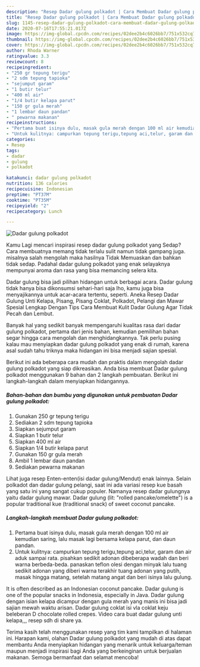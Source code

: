 ```yaml
---
description: "Resep Dadar gulung polkadot | Cara Membuat Dadar gulung polkadot Yang Bisa Manjain Lidah"
title: "Resep Dadar gulung polkadot | Cara Membuat Dadar gulung polkadot Yang Bisa Manjain Lidah"
slug: 1145-resep-dadar-gulung-polkadot-cara-membuat-dadar-gulung-polkadot-yang-bisa-manjain-lidah
date: 2020-07-16T17:55:21.017Z
image: https://img-global.cpcdn.com/recipes/02dee2b4c6026bb7/751x532cq70/dadar-gulung-polkadot-foto-resep-utama.jpg
thumbnail: https://img-global.cpcdn.com/recipes/02dee2b4c6026bb7/751x532cq70/dadar-gulung-polkadot-foto-resep-utama.jpg
cover: https://img-global.cpcdn.com/recipes/02dee2b4c6026bb7/751x532cq70/dadar-gulung-polkadot-foto-resep-utama.jpg
author: Rhoda Warner
ratingvalue: 3.3
reviewcount: 8
recipeingredient:
- "250 gr tepung terigu"
- "2 sdm tepung tapioka"
- "sejumput garam"
- "1 butir telur"
- "400 ml air"
- "1/4 butir kelapa parut"
- "150 gr gula merah"
- "1 lembar daun pandan"
- " pewarna makanan"
recipeinstructions:
- "Pertama buat isinya dulu, masak gula merah dengan 100 ml air kemudian saring, lalu masak lagi bersama kelapa parut, dan daun pandan."
- "Untuk kulitnya: campurkan tepung terigu,tepung aci,telur, garam dan air aduk sampai rata. pisahkan sedikit adonan dibeberapa wadah dan beri warna berbeda-beda. panaskan teflon olesi dengan minyak lalu tuang sedikit adonan yang diberi warna terakhir tuang adonan yang putih, masak hingga matang, setelah matang angat dan beri isinya lalu gulung."
categories:
- Resep
tags:
- dadar
- gulung
- polkadot

katakunci: dadar gulung polkadot 
nutrition: 136 calories
recipecuisine: Indonesian
preptime: "PT37M"
cooktime: "PT35M"
recipeyield: "2"
recipecategory: Lunch

---
```



![Dadar gulung polkadot](https://img-global.cpcdn.com/recipes/02dee2b4c6026bb7/751x532cq70/dadar-gulung-polkadot-foto-resep-utama.jpg)

Kamu Lagi mencari inspirasi resep dadar gulung polkadot yang Sedap? Cara membuatnya memang tidak terlalu sulit namun tidak gampang juga. misalnya salah mengolah maka hasilnya Tidak Memuaskan dan bahkan tidak sedap. Padahal dadar gulung polkadot yang enak selayaknya mempunyai aroma dan rasa yang bisa memancing selera kita.

Dadar gulung bisa jadi pilihan hidangan untuk berbagai acara. Dadar gulung tidak hanya bisa dikonsumsi sehari-hari saja lho, kamu juga bisa menyajikannya untuk acar-acara tertentu, seperti. Aneka Resep Dadar Gulung Unti Kelapa, Pisang, Pisang Coklat, Polkadot, Pelangi dan Mawar Spesial Lengkap Dengan Tips Cara Membuat Kulit Dadar Gulung Agar Tidak Pecah dan Lembut.

Banyak hal yang sedikit banyak mempengaruhi kualitas rasa dari dadar gulung polkadot, pertama dari jenis bahan, kemudian pemilihan bahan segar hingga cara mengolah dan menghidangkannya. Tak perlu pusing kalau mau menyiapkan dadar gulung polkadot yang enak di rumah, karena asal sudah tahu triknya maka hidangan ini bisa menjadi sajian spesial.


Berikut ini ada beberapa cara mudah dan praktis dalam mengolah dadar gulung polkadot yang siap dikreasikan. Anda bisa membuat Dadar gulung polkadot menggunakan 9 bahan dan 2 langkah pembuatan. Berikut ini langkah-langkah dalam menyiapkan hidangannya.

<!--inarticleads1-->

##### Bahan-bahan dan bumbu yang digunakan untuk pembuatan Dadar gulung polkadot:

1. Gunakan 250 gr tepung terigu
1. Sediakan 2 sdm tepung tapioka
1. Siapkan sejumput garam
1. Siapkan 1 butir telur
1. Siapkan 400 ml air
1. Siapkan 1/4 butir kelapa parut
1. Gunakan 150 gr gula merah
1. Ambil 1 lembar daun pandan
1. Sediakan  pewarna makanan


Lihat juga resep Enten-enten(isi dadar gulung/Mendut) enak lainnya. Selain polkadot dan dadar gulung pelangi, saat ini ada variasi resep kue basah yang satu ini yang sangat cukup populer. Namanya resep dadar gulungnya yaitu dadar gulung mawar. Dadar gulung (lit: &#34;rolled pancake/omelette&#34;) is a popular traditional kue (traditional snack) of sweet coconut pancake. 

<!--inarticleads2-->

##### Langkah-langkah membuat Dadar gulung polkadot:

1. Pertama buat isinya dulu, masak gula merah dengan 100 ml air kemudian saring, lalu masak lagi bersama kelapa parut, dan daun pandan.
1. Untuk kulitnya: campurkan tepung terigu,tepung aci,telur, garam dan air aduk sampai rata. pisahkan sedikit adonan dibeberapa wadah dan beri warna berbeda-beda. panaskan teflon olesi dengan minyak lalu tuang sedikit adonan yang diberi warna terakhir tuang adonan yang putih, masak hingga matang, setelah matang angat dan beri isinya lalu gulung.


It is often described as an Indonesian coconut pancake. Dadar gulung is one of the popular snacks in Indonesia, especially in Java. Dadar gulung dengan isian kelapa dicampur dengan gula merah yang manis ini bisa jadi sajian mewah waktu arisan. Dadar gulung coklat isi vla coklat keju beleberan D chocolate rolled crepes. Video cara buat dadar gulung unti kelapa,,, resep sdh di share ya. 

Terima kasih telah menggunakan resep yang tim kami tampilkan di halaman ini. Harapan kami, olahan Dadar gulung polkadot yang mudah di atas dapat membantu Anda menyiapkan hidangan yang menarik untuk keluarga/teman maupun menjadi inspirasi bagi Anda yang berkeinginan untuk berjualan makanan. Semoga bermanfaat dan selamat mencoba!
